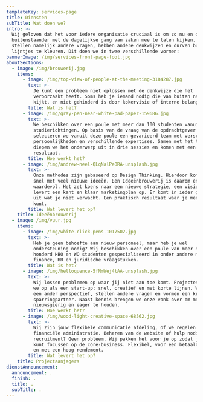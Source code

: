 ```yaml
---
templateKey: services-page
title: Diensten
subTitle: Wat doen we?
intro: >-
  Wij geloven dat het voor iedere organisatie cruciaal is om zo nu en dan een
  buitenstaander met de dagelijkse gang van zaken mee te laten kijken. Die
  stellen namelijk andere vragen, hebben andere denkwijzen en durven buiten de
  lijntjes te kleuren. Dit doen we in twee verschillende vormen:
bannerImage: /img/services-front-page-foot.jpg
aboutSections:
  - image: /img/brouwerij.jpg
    items:
      - image: /img/top-view-of-people-at-the-meeting-3184287.jpg
        text: >-
          Je kunt een probleem niet oplossen met de denkwijze die het
          veroorzaakt heeft. Soms heb je iemand nodig die van buiten naar binnen
          kijkt, en niet gehinderd is door kokervisie of interne belangen.
        title: Wat is het?
      - image: /img/gray-pen-near-white-pad-paper-159686.jpg
        text: >-
          We beschikken over een poule met meer dan 100 studenten vanuit talloze
          studierichtingen. Op basis van de vraag van de opdrachtgever
          selecteren we vanuit deze poule een gevarieerd team met verschillende
          persoonlijkheden en verschillende expertises. Samen met het team
          diepen we het onderwerp uit in drie sessies en komen met een concreet
          resultaat.
        title: Hoe werkt het?
      - image: /img/andrew-neel-QLqNalPe0RA-unsplash.jpg
        text: >-
          Onze methodes zijn gebaseerd op Design Thinking. Hierdoor komen we
          snel met veel nieuwe ideeën. Een Ideeënbrouwerij is daarom enorm
          waardevol. Het zet koers naar een nieuwe strategie, een visie of het
          levert een kant en klaar marketingplan op. Er komt in ieder geval iets
          uit wat je niet verwacht. Een praktisch resultaat waar je mee verder
          kunt.
        title: Wat levert het op?
    title: Ideeënbrouwerij
  - image: /img/vuur.jpg
    items:
      - image: /img/white-click-pens-1017502.jpg
        text: >-
          Heb je geen behoefte aan nieuw personeel, maar heb je wel
          ondersteuning nodig? Wij beschikken over een poule van meer dan
          honderd HBO en WO studenten gespecialiseerd in onder andere marketing,
          finance, HR en juridische vraagstukken. 
        title: Wat is het?
      - image: /img/helloquence-5fNmWej4tAA-unsplash.jpg
        text: >-
          Wij lossen problemen op waar jij niet aan toe komt. Projecten zetten
          we op als een start-up: snel, creatief en met korte lijnen. Wij hebben
          een ander perspectief, stellen andere vragen en vormen een kritische
          sparringpartner. Naast kennis brengen we onze vonk over om medewerkers
          nieuwsgierig en eager te houden. 
        title: Hoe werkt het?
      - image: /img/wood-light-creative-space-68562.jpg
        text: >-
          Wij zijn jouw flexibele communicatie afdeling, of we regelen de
          financiële administratie. Beheren van de website of hulp nodig bij
          recruitment? Geen probleem. Wij pakken het voor je op zodat jij je
          kunt focussen op de core-business. Flexibel, voor een betaalbare prijs
          en met een hoog rendement. 
        title: Wat levert het op?
    title: Projectaanjagers
dienstAnnouncement:
  announcement: .
  finish: .
  title: .
  subTitle: .
---
```


